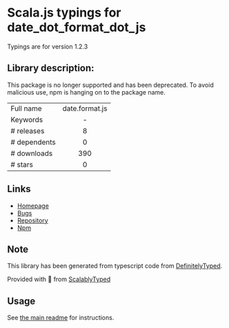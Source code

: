 
# Scala.js typings for date_dot_format_dot_js

Typings are for version 1.2.3

## Library description:
This package is no longer supported and has been deprecated. To avoid malicious use, npm is hanging on to the package name.

|                    |                 |
| ------------------ | :-------------: |
| Full name          | date.format.js |
| Keywords           | - |
| # releases         | 8 |
| # dependents       | 0 |
| # downloads        | 390 |
| # stars            | 0 |

## Links
- [Homepage](https://github.com/npm/deprecate-holder#readme)
- [Bugs](https://github.com/npm/deprecate-holder/issues)
- [Repository](https://github.com/npm/deprecate-holder)
- [Npm](https://www.npmjs.com/package/date.format.js)
    


## Note
This library has been generated from typescript code from [DefinitelyTyped](https://definitelytyped.org).

Provided with :purple_heart: from [ScalablyTyped](https://github.com/oyvindberg/ScalablyTyped)

## Usage
See [the main readme](../../readme.md) for instructions.



